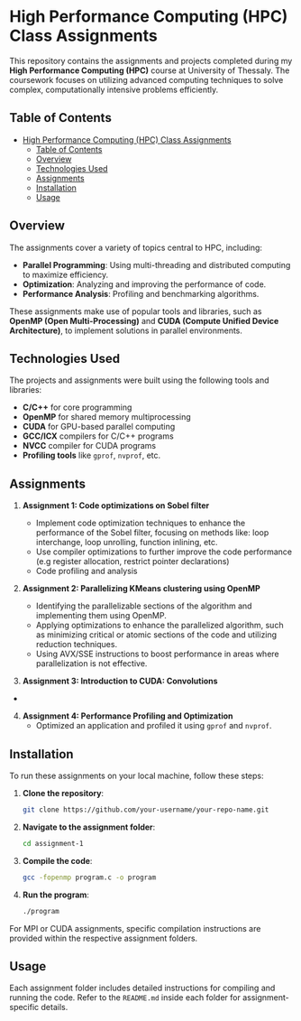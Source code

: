 # High Performance Computing (HPC) Class Assignments

This repository contains the assignments and projects completed during my **High Performance Computing (HPC)** course at University of Thessaly. The coursework focuses on utilizing advanced computing techniques to solve complex, computationally intensive problems efficiently.

## Table of Contents

- [High Performance Computing (HPC) Class Assignments](#high-performance-computing-hpc-class-assignments)
  - [Table of Contents](#table-of-contents)
  - [Overview](#overview)
  - [Technologies Used](#technologies-used)
  - [Assignments](#assignments)
  - [Installation](#installation)
  - [Usage](#usage)

## Overview

The assignments cover a variety of topics central to HPC, including:
- **Parallel Programming**: Using multi-threading and distributed computing to maximize efficiency.
- **Optimization**: Analyzing and improving the performance of code.
- **Performance Analysis**: Profiling and benchmarking algorithms.

These assignments make use of popular tools and libraries, such as **OpenMP (Open Multi-Processing)** and **CUDA (Compute Unified Device Architecture)**, to implement solutions in parallel environments.

## Technologies Used

The projects and assignments were built using the following tools and libraries:

- **C/C++** for core programming
- **OpenMP** for shared memory multiprocessing
- **CUDA** for GPU-based parallel computing
- **GCC/ICX** compilers for C/C++ programs
- **NVCC** compiler for CUDA programs
- **Profiling tools** like `gprof`, `nvprof`, etc.

## Assignments

1. **Assignment 1: Code optimizations on Sobel filter**
    - Implement code optimization techniques to enhance the performance of the Sobel filter, focusing on methods like: loop interchange, loop unrolling, function inlining, etc.
    - Use compiler optimizations to further improve the code performance (e.g register allocation, restrict pointer declarations)
    - Code profiling and analysis

2. **Assignment 2: Parallelizing KMeans clustering using OpenMP**
    - Identifying the parallelizable sections of the algorithm and implementing them using OpenMP.
    - Applying optimizations to enhance the parallelized algorithm, such as minimizing critical or atomic sections of the code and utilizing reduction techniques.
    - Using AVX/SSE instructions to boost performance in areas where parallelization is not effective.

3. **Assignment 3: Introduction to CUDA: Convolutions**
 - 

4. **Assignment 4: Performance Profiling and Optimization**
    - Optimized an application and profiled it using `gprof` and `nvprof`.

## Installation

To run these assignments on your local machine, follow these steps:

1. **Clone the repository**:
    ```bash
    git clone https://github.com/your-username/your-repo-name.git
    ```

2. **Navigate to the assignment folder**:
    ```bash
    cd assignment-1
    ```

3. **Compile the code**:
    ```bash
    gcc -fopenmp program.c -o program
    ```

4. **Run the program**:
    ```bash
    ./program
    ```

For MPI or CUDA assignments, specific compilation instructions are provided within the respective assignment folders.

## Usage

Each assignment folder includes detailed instructions for compiling and running the code. Refer to the `README.md` inside each folder for assignment-specific details.


